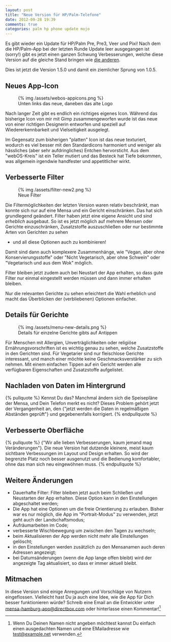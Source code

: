 ```yaml
---
layout: post
title: "Neue Version für HP/Palm-Telefone"
date: 2012-09-28 19:39
comments: true
categories: palm hp phone update mojo
---
```


Es gibt wieder ein Update für HP/Palm Pre, Pre3, Veer und Pixi! Nach dem die
HP/Palm-App bei der letzten Runde Update leer ausgegangen ist (sorry!) gibt es 
jetzt einen ganzen Schwung Verbesserungen, welche diese Version auf die gleiche Stand
bringen wie <a href="/alle-versionen">die anderen</a>.

<!-- more -->

Dies ist jetzt die Version 1.5.0 und damit ein ziemlicher Sprung von 1.0.5.

Neues App-Icon
---
<figure class="right">
	{% img /assets/webos-appicons.png  %}
	<figcaption>Unten links das neue, daneben das alte Logo</figcaption>
</figure> 

Nach langer Zeit gibt es endlich ein richtiges eigenes Icon. Während das bisherige
Icon von mir mit Gimp zusammengeworfen wurde ist das neue von einer richtigen 
Designerin entworfen und speziell auf Wiedererkennbarkeit und Vielseitigkeit
ausgelegt.

Im Gegensatz zum bisherigen "platten" Icon ist das neue texturiert, wodurch es
viel besser mit den Standardicons harmoniert und weniger als hässliches (aber
sehr aufdringliches) Entchen hervorsticht.
Aus dem "webOS-Kreis" ist ein Teller mutiert und das Besteck hat Tiefe bekommen, 
was allgemein irgendwie handfester und appetitlicher wirkt.

Verbesserte Filter
----
<figure class="left">
	{% img /assets/filter-new2.png  %}
	<figcaption>Neue Filter</figcaption>
</figure> 

Die Filtermöglichkeiten der letzten Version waren relativ beschränkt, man
konnte sich nur auf eine Mensa und ein Gericht einschränken. Das hat sich
grundlegend geändert.
Filter haben jetzt eine eigene Ansicht und sind *erheblich* ausgebaut. 
So ist es jetzt möglich auf mehrere Mensen oder Gerichte einzuschränken,
Zusatzstoffe auszuschließen oder nur bestimmte Arten von Gerichten zu sehen 
- und all diese Optionen auch zu kombinieren!

Damit sind dann auch komplexere Zusammenhänge, wie "Vegan, aber ohne
Konservierungsstoffe" oder "Nicht Vegetarisch, aber ohne Schwein" oder 
"Vegetarisch und aus dem Wok" möglich.

Filter bleiben jetzt zudem auch bei Neustart der App erhalten, so dass
gute Filter nur einmal eingestellt werden müssen und dann immer erhalten bleiben.

Nur die relevanten Gerichte zu sehen erleichtert die Wahl erheblich und
macht das Überblicken der (verbliebenen) Optionen einfacher.


Details für Gerichte
----
<figure class="right">
	{% img /assets/menu-new-details.png  %}
	<figcaption>Details für einzelne Gerichte gibts auf Antippen</figcaption>
</figure> 

Für Menschen mit Allergien, Unverträglichkeiten oder religiöse Ernährungsvorschriften 
ist es wichtig genau zu sehen, welche Zusatzstoffe in den Gerichten sind. Für Vegetarier
sind nur fleischlose Gerichte interessant, und manch einer möchte keine Geschmacksverstärker
zu sich nehmen. Mit einem einfachen Tippen auf ein Gericht werden alle verfügbaren
Eigenschaften und Zusatzstoffe aufgelistet.

Nachladen von Daten im Hintergrund
---

{% pullquote %}
Kennst Du das? Manchmal ändern sich die Speisepläne der Mensa, und Dein Telefon merkt es nicht? 
Dieses Problem gehört jetzt der Vergangenheit an, den {"jetzt werden die Daten in regelmäßigen 
Abständen geprüft"} und gegebenenfalls korrigiert.
{% endpullquote %}

Verbesserte Oberfläche
----

{% pullquote %}
{"Wir alle lieben Verbesserungen, kaum jemand mag Veränderungen"}. Die neue Version hat dutzende kleinere, meist kaum sichtbare Verbessungen im Layout und Design erhalten. So wird der begrenzte Platz noch besser ausgenutzt und die Bedienung komfortabler, ohne das man sich neu eingewöhnen muss.
{% endpullquote %}

Weitere Änderungen
---

- Dauerhafte Filter: Filter bleiben jetzt auch beim Schließen und Neustarten der App erhalten. Diese Option kann in den Einstellungen abgeschaltet werden;
- Die App hat eine Optionen um die freie Orientierung zu erlauben. Bisher war es nur möglich, die App im "Portrait-Modus" zu verwenden, jetzt geht auch der Landschaftsmodus;
- Aufräumarbeiten im Code;
- verbesserte Wischbewegung um zwischen den Tagen zu wechseln;
- beim Aktualisieren der App werden nicht mehr alle Einstellungen gelöscht;
- in den Einstellungen werden zusätzlich zu den Mensanamen auch deren Adressen angezeigt;
- bei Datumsänderungen (wenn die App lange offen bleibt) wird der angezeigte Tag aktualisiert, so dass er immer aktuell bleibt.

Mitmachen
---
In diese Version sind einige Anregungen und Vorschläge von Nutzern
eingeflossen. Vielleicht hast Du ja auch eine Idee, wie die App für Dich
besser funktionieren würde? Schreib eine Email an die Entwickler unter
<mensa-hamburg-app@directbox.com> oder hinterlasse einen Kommentar![^1]

[^1]: Wenn Du Deinen Namen nicht angeben möchtest kannst Du einfach einen ausgedachten Namen und eine EMailadresse wie test@example.net verwenden.
 

